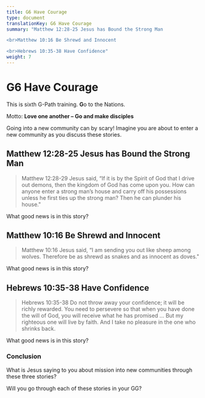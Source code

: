 ```yaml
---
title: G6 Have Courage
type: document
translationKey: G6 Have Courage
summary: "Matthew 12:28-25 Jesus has Bound the Strong Man

<br>Matthew 10:16 Be Shrewd and Innocent

<br>Hebrews 10:35-38 Have Confidence"
weight: 7
---
```

# G6 Have Courage

This is sixth G-Path training. **G**o to the Nations.

Motto: **Love one another – Go and make disciples**

Going into a new community can by scary! Imagine you are about to enter a new community as you discuss these stories.

## Matthew 12:28-25 Jesus has Bound the Strong Man

>   Matthew 12:28-29 Jesus said, “If it is by the Spirit of God that I drive out demons, then the kingdom of God has come upon you. How can anyone enter a strong man’s house and carry off his possessions unless he first ties up the strong man? Then he can plunder his house."

What good news is in this story?

## Matthew 10:16 Be Shrewd and Innocent

>   Matthew 10:16 Jesus said, “I am sending you out like sheep among wolves. Therefore be as shrewd as snakes and as innocent as doves."

What good news is in this story?

## Hebrews 10:35-38 Have Confidence

>   Hebrews 10:35-38 Do not throw away your confidence; it will be richly rewarded. You need to persevere so that when you have done the will of God, you will receive what he has promised ... But my righteous one will live by faith. And I take no pleasure in the one who shrinks back.

What good news is in this story?

### Conclusion

What is Jesus saying to you about mission into new communities through these three stories?

Will you go through each of these stories in your GG?

